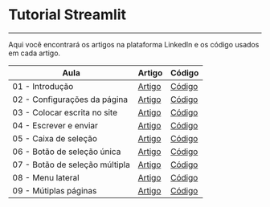 # Tutorial Streamlit
---
Aqui você encontrará os artigos na plataforma LinkedIn e os código usados em cada artigo.

|Aula|Artigo|Código|
|-|-|-|
|01 - Introdução|[Artigo](https://www.linkedin.com/pulse/tutorial-streamlit-aula-01-introdu%C3%A7%C3%A3o-guilherme-trevisan-linhares-gjnyf/)|[Código](https://github.com/GTL98/tutorial_streamlit/tree/main/Aula%20%2301%20-%20Introdu%C3%A7%C3%A3o)|
|02 - Configurações da página|[Artigo](https://www.linkedin.com/pulse/tutorial-streamlit-aula-02-configura%C3%A7%C3%B5es-da-p%C3%A1gina-guilherme-iaf4f/)|[Código](https://github.com/GTL98/tutorial_streamlit/tree/main/Aula%20%2302%20-%20Configura%C3%A7%C3%B5es%20da%20p%C3%A1gina)|
|03 - Colocar escrita no site|[Artigo](https://www.linkedin.com/pulse/tutorial-stramlit-aula-03-colocar-escrita-site-trevisan-linhares-cmktf/)|[Código](https://github.com/GTL98/tutorial_streamlit/tree/main/Aula%20%2303%20-%20Colocar%20escrita%20no%20site)|
|04 - Escrever e enviar|[Artigo]()|[Código](https://github.com/GTL98/tutorial_streamlit/tree/main/Aula%20%2304%20-%20Escrever%20e%20enviar)|
|05 - Caixa de seleção|[Artigo]()|[Código](https://github.com/GTL98/tutorial_streamlit/tree/main/Aula%20%2305%20-%20Caixa%20de%20sele%C3%A7%C3%A3o)|
|06 - Botão de seleção única|[Artigo]()|[Código](https://github.com/GTL98/tutorial_streamlit/tree/main/Aula%20%2306%20-%20Bot%C3%A3o%20de%20sele%C3%A7%C3%A3o%20%C3%BAnica)|
|07 - Botão de seleção múltipla|[Artigo]()|[Código](https://github.com/GTL98/tutorial_streamlit/tree/main/Aula%20%2307%20-%20Bot%C3%A3o%20de%20sele%C3%A7%C3%A3o%20m%C3%BAltipla)|
|08 - Menu lateral|[Artigo]()|[Código](https://github.com/GTL98/tutorial_streamlit/tree/main/Aula%20%2308%20-%20Menu%20lateral)|
|09 - Mútiplas páginas|[Artigo]()|[Código](https://github.com/GTL98/tutorial_streamlit/tree/main/Aula%20%2309%20-%20M%C3%BAltiplas%20p%C3%A1ginas)
